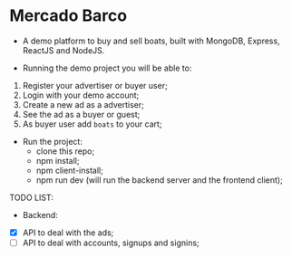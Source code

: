 # Mercado Barco

- A demo platform to buy and sell boats, built with MongoDB, Express, ReactJS and NodeJS.

- Running the demo project you will be able to:
 1. Register your advertiser or buyer user;
 2. Login with your demo account;
 3. Create a new ad as a advertiser;
 4. See the ad as a buyer or guest;
 5. As buyer user add `boats` to your cart;


- Run the project:
  - clone this repo;
  - npm install;
  - npm client-install;
  - npm run dev (will run the backend server and the frontend client);


TODO LIST:

  - Backend:
- [X] API to deal with the ads;
- [ ] API to deal with accounts, signups and signins;
